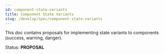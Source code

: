 ```yaml
---
id: component-state-variants
title: Component State Variants
slug: /develop/spec/component-state-variants
---
```


This doc contains proposals for implementing state variants to components (success, warning, danger).

<div class="hs-status-tag proposal">
    <span class="hs-status-tag__label">Status: <b>PROPOSAL</b></span>
</div>

```scss

```